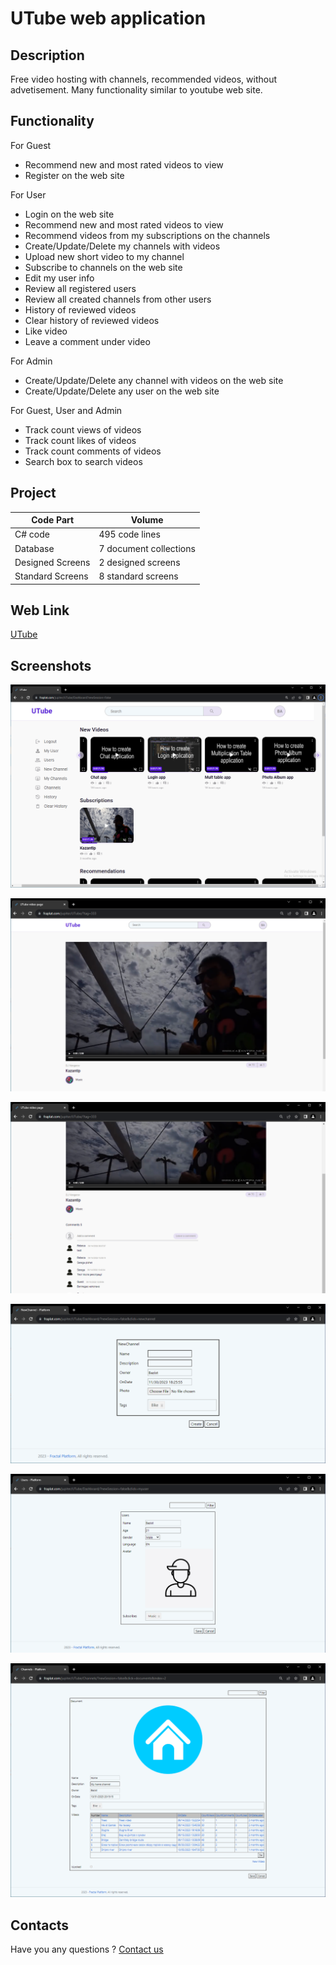 # UTube web application

## Description

Free video hosting with channels, recommended videos, without advetisement. 
Many functionality similar to youtube web site.

## Functionality

For Guest

- Recommend new and most rated videos to view
- Register on the web site

For User

- Login on the web site
- Recommend new and most rated videos to view
- Recommend videos from my subscriptions on the channels
- Create/Update/Delete my channels with videos
- Upload new short video to my channel
- Subscribe to channels on the web site
- Edit my user info
- Review all registered users
- Review all created channels from other users
- History of reviewed videos 
- Clear history of reviewed videos
- Like video
- Leave a comment under video

For Admin

- Create/Update/Delete any channel with videos on the web site
- Create/Update/Delete any user on the web site

For Guest, User and Admin

- Track count views of videos
- Track count likes of videos
- Track count comments of videos
- Search box to search videos

## Project

| Code Part  | Volume |
| ------------- | ------------- |
| C# code  | 495 code lines  |
| Database  | 7 document collections  |
| Designed Screens  | 2 designed screens  |
| Standard Screens  | 8 standard screens  |

## Web Link

[UTube](https://fraplat.tech/jupiter/UTube)

## Screenshots

![Dashboard](https://github.com/fraplat/FractalPlatform/blob/main/Projects/FractalPlatform.UTube/Screenshots/Dashboard.png?raw=true)

![Video](https://github.com/fraplat/FractalPlatform/blob/main/Projects/FractalPlatform.UTube/Screenshots/Video.png?raw=true)

![Video Comments](https://github.com/fraplat/FractalPlatform/blob/main/Projects/FractalPlatform.UTube/Screenshots/VideoComments.png?raw=true)

![New Channel](https://github.com/fraplat/FractalPlatform/blob/main/Projects/FractalPlatform.UTube/Screenshots/NewChannel.png?raw=true)

![My User](https://github.com/fraplat/FractalPlatform/blob/main/Projects/FractalPlatform.UTube/Screenshots/MyUser.png?raw=true)

![My Channel](https://github.com/fraplat/FractalPlatform/blob/main/Projects/FractalPlatform.UTube/Screenshots/MyChannel.png?raw=true)

## Contacts

Have you any questions ? [Contact us](mailto:learn.fractal@gmail.com)

